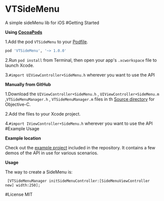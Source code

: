 # VTSideMenu
A simple sideMenu lib for iOS 
#Getting Started

**Using [CocoaPods](http://cocoapods.org)**

1.Add the pod `VTSideMenu` to your [Podfile](http://guides.cocoapods.org/using/the-podfile.html).
```ruby
pod 'VTSideMenu', '~> 1.0.0'
```
2.Run `pod install` from Terminal, then open your app's `.xcworkspace` file to launch Xcode.

3.`#import UIViewController+SideMenu.h` wherever you want to use the API 


**Manually from GitHub**

1.Download the `UIViewController+SideMenu.h` , `UIViewController+SideMenu.m` ,`VTSideMenuManager.h` , `VTSideMenuManager.m` files in th [Source directory](https://github.com/VincentDengSZ/VTSideMenu)  for Objective-C.


2.Add the files to your Xcode project.

4.`#import IViewController+SideMenu.h` wherever you want to use the API
#Example Usage

**Example location**

Check out the [example project](https://github.com/VincentDengSZ/VTSideMenu/SideMenuDemo) included in the repository. It contains a few demos of the API in use for various scenarios. 

**Usage**

The way to create a SideMenu is:

```objc
 [VTSideMenuManager initSideMenuController:[SideMenuViewController new] width:250];
```
#License
MIT

